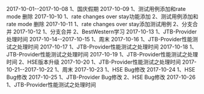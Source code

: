 2017-10-01--2017-10-08
1、国庆假期
2017-10-09
1、测试用例添加和rate mode 删除
2017-10-10
1、rate changes over stay功能添加
2、测试用例添加和rate mode 删除
2017-10-11
1、rate changes over stay添加测试用例
2、分支合并
2017-10-12
1、分支合并
2、BestWestern学习
2017-10-13
1、JTB-Provider处理时间
2017-10-14--2017-10-15
1、周末
2017-10-16
1、JTB-Provider性能测试之处理时间
2017-10-17
1、JTB-Provider性能测试之处理时间
2017-10-18
1、JTB-Provider性能测试之处理时间
2017-10-19
1、JTB-Provider性能测试之处理时间
2、HSE版本升级
2017-10-20
1、JTB-Provider性能测试之处理时间
2017-10-21--2017-10-22
1、周末
2017-10-23
1、HSE Bug修改
2017-10-24
1、HSE Bug修改
2017-10-25
1、JTB-Provider Bug修改
2、HSE Bug修改
2017-10-26
1、JTB-Provider性能测试之处理时间